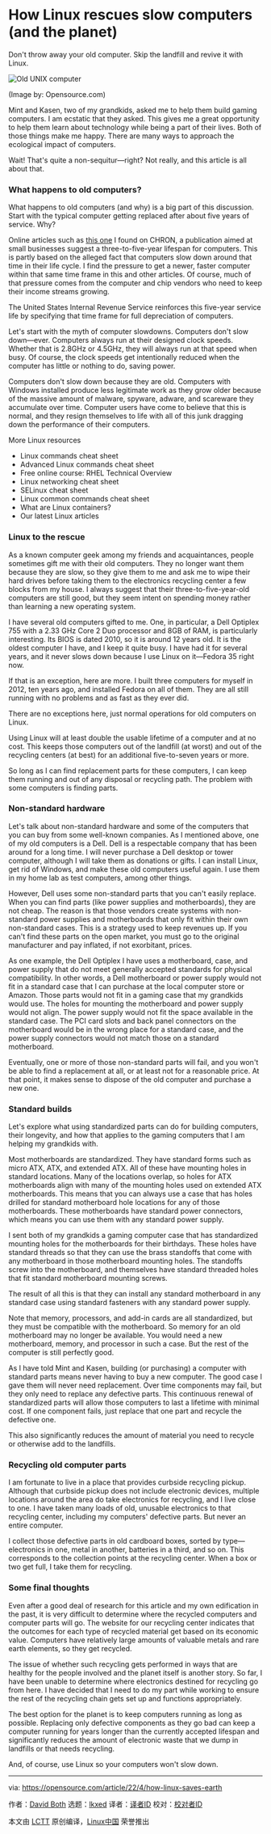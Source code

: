 [#]: subject: "How Linux rescues slow computers (and the planet)"
[#]: via: "https://opensource.com/article/22/4/how-linux-saves-earth"
[#]: author: "David Both https://opensource.com/users/dboth"
[#]: collector: "lkxed"
[#]: translator: " "
[#]: reviewer: " "
[#]: publisher: " "
[#]: url: " "

How Linux rescues slow computers (and the planet)
======
Don't throw away your old computer. Skip the landfill and revive it with Linux.

![Old UNIX computer][1]

(Image by: Opensource.com)

Mint and Kasen, two of my grandkids, asked me to help them build gaming computers. I am ecstatic that they asked. This gives me a great opportunity to help them learn about technology while being a part of their lives. Both of those things make me happy. There are many ways to approach the ecological impact of computers.

Wait! That's quite a non-sequitur—right? Not really, and this article is all about that.

### What happens to old computers?

What happens to old computers (and why) is a big part of this discussion. Start with the typical computer getting replaced after about five years of service. Why?

Online articles such as [this one][2] I found on CHRON, a publication aimed at small businesses suggest a three-to-five-year lifespan for computers. This is partly based on the alleged fact that computers slow down around that time in their life cycle. I find the pressure to get a newer, faster computer within that same time frame in this and other articles. Of course, much of that pressure comes from the computer and chip vendors who need to keep their income streams growing.

The United States Internal Revenue Service reinforces this five-year service life by specifying that time frame for full depreciation of computers.

Let's start with the myth of computer slowdowns. Computers don't slow down—ever. Computers always run at their designed clock speeds. Whether that is 2.8GHz or 4.5GHz, they will always run at that speed when busy. Of course, the clock speeds get intentionally reduced when the computer has little or nothing to do, saving power.

Computers don't slow down because they are old. Computers with Windows installed produce less legitimate work as they grow older because of the massive amount of malware, spyware, adware, and scareware they accumulate over time. Computer users have come to believe that this is normal, and they resign themselves to life with all of this junk dragging down the performance of their computers.

More Linux resources

* Linux commands cheat sheet
* Advanced Linux commands cheat sheet
* Free online course: RHEL Technical Overview
* Linux networking cheat sheet
* SELinux cheat sheet
* Linux common commands cheat sheet
* What are Linux containers?
* Our latest Linux articles

### Linux to the rescue

As a known computer geek among my friends and acquaintances, people sometimes gift me with their old computers. They no longer want them because they are slow, so they give them to me and ask me to wipe their hard drives before taking them to the electronics recycling center a few blocks from my house. I always suggest that their three-to-five-year-old computers are still good, but they seem intent on spending money rather than learning a new operating system.

I have several old computers gifted to me. One, in particular, a Dell Optiplex 755 with a 2.33 GHz Core 2 Duo processor and 8GB of RAM, is particularly interesting. Its BIOS is dated 2010, so it is around 12 years old. It is the oldest computer I have, and I keep it quite busy. I have had it for several years, and it never slows down because I use Linux on it—Fedora 35 right now.

If that is an exception, here are more. I built three computers for myself in 2012, ten years ago, and installed Fedora on all of them. They are all still running with no problems and as fast as they ever did.

There are no exceptions here, just normal operations for old computers on Linux.

Using Linux will at least double the usable lifetime of a computer and at no cost. This keeps those computers out of the landfill (at worst) and out of the recycling centers (at best) for an additional five-to-seven years or more.

So long as I can find replacement parts for these computers, I can keep them running and out of any disposal or recycling path. The problem with some computers is finding parts.

### Non-standard hardware

Let's talk about non-standard hardware and some of the computers that you can buy from some well-known companies. As I mentioned above, one of my old computers is a Dell. Dell is a respectable company that has been around for a long time. I will never purchase a Dell desktop or tower computer, although I will take them as donations or gifts. I can install Linux, get rid of Windows, and make these old computers useful again. I use them in my home lab as test computers, among other things.

However, Dell uses some non-standard parts that you can't easily replace. When you can find parts (like power supplies and motherboards), they are not cheap. The reason is that those vendors create systems with non-standard power supplies and motherboards that only fit within their own non-standard cases. This is a strategy used to keep revenues up. If you can't find these parts on the open market, you must go to the original manufacturer and pay inflated, if not exorbitant, prices.

As one example, the Dell Optiplex I have uses a motherboard, case, and power supply that do not meet generally accepted standards for physical compatibility. In other words, a Dell motherboard or power supply would not fit in a standard case that I can purchase at the local computer store or Amazon. Those parts would not fit in a gaming case that my grandkids would use. The holes for mounting the motherboard and power supply would not align. The power supply would not fit the space available in the standard case. The PCI card slots and back panel connectors on the motherboard would be in the wrong place for a standard case, and the power supply connectors would not match those on a standard motherboard.

Eventually, one or more of those non-standard parts will fail, and you won't be able to find a replacement at all, or at least not for a reasonable price. At that point, it makes sense to dispose of the old computer and purchase a new one.

### Standard builds

Let's explore what using standardized parts can do for building computers, their longevity, and how that applies to the gaming computers that I am helping my grandkids with.

Most motherboards are standardized. They have standard forms such as micro ATX, ATX, and extended ATX. All of these have mounting holes in standard locations. Many of the locations overlap, so holes for ATX motherboards align with many of the mounting holes used on extended ATX motherboards. This means that you can always use a case that has holes drilled for standard motherboard hole locations for any of those motherboards. These motherboards have standard power connectors, which means you can use them with any standard power supply.

I sent both of my grandkids a gaming computer case that has standardized mounting holes for the motherboards for their birthdays. These holes have standard threads so that they can use the brass standoffs that come with any motherboard in those motherboard mounting holes. The standoffs screw into the motherboard, and themselves have standard threaded holes that fit standard motherboard mounting screws.

The result of all this is that they can install any standard motherboard in any standard case using standard fasteners with any standard power supply.

Note that memory, processors, and add-in cards are all standardized, but they must be compatible with the motherboard. So memory for an old motherboard may no longer be available. You would need a new motherboard, memory, and processor in such a case. But the rest of the computer is still perfectly good.

As I have told Mint and Kasen, building (or purchasing) a computer with standard parts means never having to buy a new computer. The good case I gave them will never need replacement. Over time components may fail, but they only need to replace any defective parts. This continuous renewal of standardized parts will allow those computers to last a lifetime with minimal cost. If one component fails, just replace that one part and recycle the defective one.

This also significantly reduces the amount of material you need to recycle or otherwise add to the landfills.

### Recycling old computer parts

I am fortunate to live in a place that provides curbside recycling pickup. Although that curbside pickup does not include electronic devices, multiple locations around the area do take electronics for recycling, and I live close to one. I have taken many loads of old, unusable electronics to that recycling center, including my computers' defective parts. But never an entire computer.

I collect those defective parts in old cardboard boxes, sorted by type—electronics in one, metal in another, batteries in a third, and so on. This corresponds to the collection points at the recycling center. When a box or two get full, I take them for recycling.

### Some final thoughts

Even after a good deal of research for this article and my own edification in the past, it is very difficult to determine where the recycled computers and computer parts will go. The website for our recycling center indicates that the outcomes for each type of recycled material get based on its economic value. Computers have relatively large amounts of valuable metals and rare earth elements, so they get recycled.

The issue of whether such recycling gets performed in ways that are healthy for the people involved and the planet itself is another story. So far, I have been unable to determine where electronics destined for recycling go from here. I have decided that I need to do my part while working to ensure the rest of the recycling chain gets set up and functions appropriately.

The best option for the planet is to keep computers running as long as possible. Replacing only defective components as they go bad can keep a computer running for years longer than the currently accepted lifespan and significantly reduces the amount of electronic waste that we dump in landfills or that needs recycling.

And, of course, use Linux so your computers won't slow down.

--------------------------------------------------------------------------------

via: https://opensource.com/article/22/4/how-linux-saves-earth

作者：[David Both][a]
选题：[lkxed][b]
译者：[译者ID](https://github.com/译者ID)
校对：[校对者ID](https://github.com/校对者ID)

本文由 [LCTT](https://github.com/LCTT/TranslateProject) 原创编译，[Linux中国](https://linux.cn/) 荣誉推出

[a]: https://opensource.com/users/dboth
[b]: https://github.com/lkxed
[1]: https://opensource.com/sites/default/files/lead-images/retro_old_unix_computer.png
[2]: https://smallbusiness.chron.com/life-span-average-pc-69823.html
